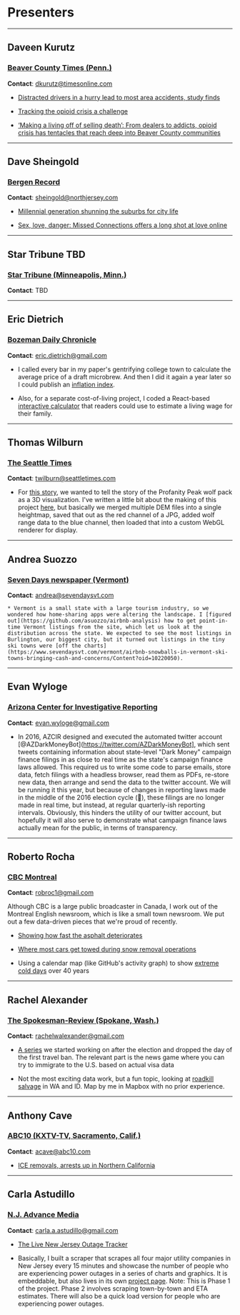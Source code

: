 # Presenters

---

## **Daveen Kurutz**
### **[Beaver County Times (Penn.)](http://www.timesonline.com/)**

**Contact**: dkurutz@timesonline.com

  * [Distracted drivers in a hurry lead to most area accidents, study finds](http://www.timesonline.com/news/20171117/distracted-drivers-in-hurry-lead-to-most-area-accidents-study-finds/1)

  * [Tracking the opioid crisis a challenge](http://www.timesonline.com/news/20171211/tracking-opioid-crisis-challenge)

  * [‘Making a living off of selling death’: From dealers to addicts, opioid crisis has tentacles that reach deep into Beaver County communities](http://www.timesonline.com/news/20180107/making-living-off-of-selling-death-from-dealers-to-addicts-opioid-crisis-has-tentacles-that-reach-deep-into-beaver-county-communities)

  ---

## **Dave Sheingold**
### **[Bergen Record](https://www.northjersey.com/)**

**Contact**: sheingold@northjersey.com

  * [Millennial generation shunning the suburbs for city life](https://www.northjersey.com/story/news/watchdog/2017/06/22/millennial-generation-shunning-suburbs-city-life/392660001/)

  * [Sex, love, danger: Missed Connections offers a long shot at love online](https://www.northjersey.com/story/news/watchdog/2017/11/30/missed-connections-still-offers-long-shots-love-but-there-risks/908659001/)

---

## **Star Tribune TBD**
### **[Star Tribune (Minneapolis, Minn.)](https://www.startribune.com/)**

**Contact**: TBD

---

## **Eric Dietrich**
### **[Bozeman Daily Chronicle](https://www.bozemandailychronicle.com/)**

**Contact**: eric.dietrich@gmail.com

  * I called every bar in my paper's gentrifying college town to calculate the average price of a draft microbrew. And then I did it again a year later so I could publish an [inflation index](https://www.bozemandailychronicle.com/news/beer-index-pints-come-to-more-bozeman-bars/article_ff583c29-174b-5b87-9516-3f87b1f719fb.html).

  * Also, for a separate cost-of-living project, I coded a React-based [interactive calculator](http://www.bozemandailychronicle.com/app/newsroom/living-wage/gc-living-wage/) that readers could use to estimate a living wage for their family.

---

## **Thomas Wilburn**
### **[The Seattle Times](https://www.seattletimes.com/)**

**Contact**: twilburn@seattletimes.com

  * For [this story](http://projects.seattletimes.com/2017/wsu-wolf-researcher-wielgus/), we wanted to tell the story of the Profanity Peak wolf pack as a 3D visualization. I've written a little bit about the making of this project [here](http://dev.seattletimes.com/2017/08/wolves-wsu-and-webgl-presenting-the-profanity-peak-pack/), but basically we merged multiple DEM files into a single heightmap, saved that out as the red channel of a JPG, added wolf range data to the blue channel, then loaded that into a custom WebGL renderer for display. 

  ---

  ## Andrea Suozzo
  ### **[Seven Days newspaper (Vermont)](http://www.sevendaysvt.com)**

  **Contact**: andrea@sevendaysvt.com

    * Vermont is a small state with a large tourism industry, so we wondered how home-sharing apps were altering the landscape. I [figured out](https://github.com/asuozzo/airbnb-analysis) how to get point-in-time Vermont listings from the site, which let us look at the distribution across the state. We expected to see the most listings in Burlington, our biggest city, but it turned out listings in the tiny ski towns were [off the charts](https://www.sevendaysvt.com/vermont/airbnb-snowballs-in-vermont-ski-towns-bringing-cash-and-concerns/Content?oid=10220050).

---

## **Evan Wyloge**
### **[Arizona Center for Investigative Reporting](https://azcir.org/)**

**Contact**: evan.wyloge@gmail.com

  * In 2016, AZCIR designed and executed the automated twitter account [@AZDarkMoneyBot](https://twitter.com/AZDarkMoneyBot], which sent tweets containing information about state-level "Dark Money" campaign finance filings in as close to real time as the state's campaign finance laws allowed. This required us to write some code to parse emails, store data, fetch filings with a headless browser, read them as PDFs, re-store new data, then arrange and send the data to the twitter account. We will be running it this year, but because of changes in reporting laws made in the middle of the 2016 election cycle (🤔), these filings are no longer made in real time, but instead, at regular quarterly-ish reporting intervals. Obviously, this hinders the utility of our twitter account, but hopefully it will also serve to demonstrate what campaign finance laws actually mean for the public, in terms of transparency.

---

## **Roberto Rocha**
### **[CBC Montreal](http://www.cbc.ca/news/canada/montreal)**

**Contact**: robroc1@gmail.com

Although CBC is a large public broadcaster in Canada, I work out of the Montreal English newsroom, which is like a small town newsroom. We put out a few data-driven pieces that we're proud of recently.

  * [Showing how fast the asphalt deteriorates](http://www.cbc.ca/news/canada/montreal/multimedia/here-s-how-bad-montreal-s-asphalt-gets-in-just-5-years-1.4199896)

  * [Where most cars get towed during snow removal operations](http://www.cbc.ca/news/canada/montreal/parking-snow-removal-tow-1.3917747)

  * Using a calendar map (like GitHub's activity graph) to show [extreme cold days](http://www.cbc.ca/news/canada/montreal/winter-weather-montreal-1.4466896) over 40 years

--- 

## **Rachel Alexander**
### **[The Spokesman-Review (Spokane, Wash.)](http://www.spokesman.com/)**

**Contact**: rachelwalexander@gmail.com

  * [A series](http://www.spokesman.com/pages/immigration/) we started working on after the election and dropped the day of the first travel ban. The relevant part is the news game where you can try to immigrate to the U.S. based on actual visa data

  * Not the most exciting data work, but a fun topic, looking at [roadkill salvage](http://www.spokesman.com/stories/2018/jan/14/experts-say-salvaging-roadkill-makes-sense-for-num/) in WA and ID. Map by me in Mapbox with no prior experience.

---

## **Anthony Cave**
### **[ABC10 (KXTV-TV, Sacramento, Calif.)](http://www.abc10.com/)**

**Contact**: acave@abc10.com

  * [ICE removals, arrests up in Northern California](http://www.abc10.com/article/news/local/california/ice-removals-arrests-up-in-northern-california/497403196)

---

## **Carla Astudillo**
### **[N.J. Advance Media](http://www.njadvancemedia.com/)**

**Contact**: carla.a.astudillo@gmail.com

  * [The Live New Jersey Outage Tracker](http://www.nj.com/news/index.ssf/2017/10/winds_knocks_out_power_tens_of_thousands_across_nj.html)

  * Basically, I built a scraper that scrapes all four major utility companies in New Jersey every 15 minutes and showcase the number of people who are experiencing power outages in a series of charts and graphics. It is embeddable, but also lives in its own [project page](https://s3.amazonaws.com/nj-apps/outage-tracker-2.0/data/index.html). Note: This is Phase 1 of the project. Phase 2 involves scraping town-by-town and ETA estimates. There will also be a quick load version for people who are experiencing power outages.
